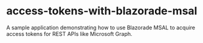 # access-tokens-with-blazorade-msal
A sample application demonstrating how to use Blazorade MSAL to acquire access tokens for REST APIs like Microsoft Graph.
